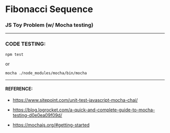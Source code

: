 # Fibonacci Sequence
### JS Toy Problem (w/ Mocha testing)
---
### CODE TESTING:

```npm test``` 

or

```mocha ./node_modules/mocha/bin/mocha```

---

#### REFERENCE:
- https://www.sitepoint.com/unit-test-javascript-mocha-chai/

- https://blog.logrocket.com/a-quick-and-complete-guide-to-mocha-testing-d0e0ea09f09d/

- https://mochajs.org/#getting-started
